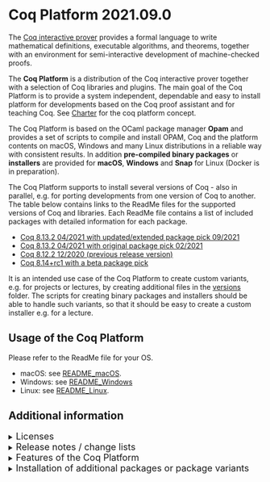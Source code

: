 # Coq Platform 2021.09.0

The [Coq interactive prover](https://coq.inria.fr) provides a formal language
to write mathematical definitions, executable algorithms, and theorems, together
with an environment for semi-interactive development of machine-checked proofs.

The **Coq Platform** is a distribution of the Coq interactive prover together
with a selection of Coq libraries and plugins.
The main goal of the Coq Platform is to provide a system independent, dependable
and easy to install platform for developments based on the Coq proof assistant
and for teaching Coq.
See [Charter](charter.md) for the coq platform concept.

The Coq Platform is based on the OCaml package manager **Opam** and provides a set
of scripts to compile and install OPAM, Coq and the platform contents on macOS,
Windows and many Linux distributions in a reliable way with consistent results.
In addition **pre-compiled binary packages** or **installers** are provided for **macOS**,
**Windows** and **Snap** for Linux (Docker is in preparation).

The Coq Platform supports to install several versions of Coq - also in parallel,
e.g. for porting developments from one version of Coq to another.
The table below contains links to the ReadMe files for the supported versions
of Coq and libraries. Each ReadMe file contains a list of included packages with
detailed information for each package.

- [Coq 8.13.2 04/2021 with updated/extended package pick 09/2021](doc/ReadMe_2021.09.0_8.13.md)
- [Coq 8.13.2 04/2021 with original package pick 02/2021](doc/ReadMe_2021.09.0_8.13~2021.02.md)
- [Coq 8.12.2 12/2020 (previous release version)](doc/ReadMe_2021.09.0_8.12.md)
- [Coq 8.14+rc1 with a beta package pick](doc/ReadMe_2021.09.0_8.14+beta1.md)

It is an intended use case of the Coq Platform to create custom variants, e.g.
for projects or lectures, by creating additional files in the [versions](versions)
folder.
The scripts for creating binary packages and installers should be able to
handle such variants, so that it should be easy to create a custom installer
e.g. for a lecture.

## Usage of the Coq Platform

Please refer to the ReadMe file for your OS.

- macOS: see [README_macOS](doc/README_macOS.md).
- Windows: see [README_Windows](doc/README_Windows.md)
- Linux: see [README_Linux](doc/README_Linux.md).

## Additional information

<details><summary><font size="+1">Licenses</font></summary>

The Coq platform setup scripts and the selection of packages and patches are licensed Creative Commons CC0.
This license does **not** apply to the packages installed by the Coq platform.
The ReadMe files linked above provide license information for each package.
This information is also available as .CSV files here [doc](doc).
Please note that the license information is obtianed from opam.
The Coq Platform team does no double check this information.

</details>

<details><summary><font size="+1">Release notes / change lists</font></summary>

## Changes in 2021.09.0

- support for multiple versions of Coq (currently 8.12.2, 8.13.2, 8.14+rc1, dev)
- parallel installation of several versions of Coq is possible - each version creates a separate opam switch
- new substantially extended package pick for Coq 8.13.2 (the original pick from 2021.02 is also available)
- new beta pick for Coq 8.14+rc1 - as close as possible to the updated pick for Coq 8.13.2

## Changes in 2021.02.2

- support for opam 2.1.0 (which integrates the opam system dependency manager *depext* - this needed a few adjustments)
- fix issues with Cygwin binutils
- various minor fixes for the Snap package (support gappa, clightgen, ...)
- various minor fixes to the Windows installer (add icon for CoqIDE, ...)
- minor cleanup and improvements of the Coq Platform scripts
- the versions of provided Coq packages are identical to 2021.09.0

## Changes in 2021.02.1

- added DMG package / installer for macOS
- Coq and CoqIDE update to version 8.13.2 (bugfix release)
- VST updated to version 2.7.1 (bugfix release)
- new package `coq-hott` *The Homotopy Type Theory library*

</details>

<details><summary><font size="+1">Features of the Coq Platform</font></summary>

- fully Opam based, also on Windows
- single script call to install system dependencies, Opam (if not there), a fresh Opam switch and the Coq Platform
- interactive (well script based) guidance of the user through the few parameters
- one unified setup script for Windows, macOS and Linux with few OS dependent sections only
- for Windows there is an additional wrapper batch script to setup Cygwin as build and working environment
- for Windows there is in addition a classic Windows installer mostly intended for quick installation by beginners
- for macOS a signed (but currently not yet notarized) DMG package is provided, also mostly intended for beginners
- for Linux Snap packages are provided via the snap store
- it is easy to build variants of the provided installers with modified content
- it is supported to install several versions of Coq in parallel - each will create a separate opam switch - this is intended e.g. for porting Coq developments from older versions of Coq
- system prerequisites are installed using opam depext in a system independent manner
- the script should be fairly robust and safe - it will immediately abort an all errors not explicitly handled
- the script can be restarted if it fails - e.g cause of internet or memory issues - it will not redo things it already did

</details>

<details><summary><font size="+1">Installation of additional packages or package variants</font></summary>

## CompCert and VST variants

For some packages, notably CompCert and VST (the Princeton tool-chain for verification of C code), exist various variants.

By default the 64 bit variant of CompCert and the 64 bit variant of VST are installed.

You can install the 32 bit variants in addition any time later by issuing `opam install` commands, e.g.
```
opam install coq-compcert-32.3.9
opam install coq-vst-32.2.8
```
Please note that since both variants can be installed in parallel, only one, the 64 bit variant, is immediately available to Coq
without -Q and -R options.
If you want to work with the 32 bit variants, please use these options in your Coq project:
```
-Q $(coqc -where)/../coq-variant/compcert32/compcert compcert
-Q $(coqc -where)/../coq-variant/VST32/VST VST
```

**Important note:** CompCert is **not** free / open source software, but may be used for research and evaluation purposes.
Please clarify the license at [CompCert License](https://github.com/AbsInt/CompCert/blob/master/LICENSE).

## Installation of other packages

- On Windows open a shell with `C:\<your_coq_platform_cygwin_path>\cygwin.bat`.
- On Linux or macOS open a shell in the usual way.
- Run the command `opam switch` which will show the list of available switches:
    ```
    #   switch                                 compiler                    description
        __coq-platform.2021.09.0~8.12          ocaml-base-compiler.4.10.0  __coq-platform.2021.09.0~8.12
        __coq-platform.2021.09.0~8.13          ocaml-base-compiler.4.10.0  __coq-platform.2021.09.0~8.13
        __coq-platform.2021.09.0~8.13~2021.02  ocaml-base-compiler.4.10.0  __coq-platform.2021.09.0~8.13~2021.02
    ->  __coq-platform.2021.09.0~8.14+beta1    ocaml-base-compiler.4.10.0  __coq-platform.2021.09.0~8.14+beta1
        _coq-platform_.2021.02.1               ocaml-base-compiler.4.07.1  _coq-platform_.2021.02.1
    ```
- Choose the switch you want to change with this command (example):
    ```
    opam switch __coq-platform.2021.09.0~8.13
    eval $(opam env)
    ```
- Install additional packages with `opam install "package"`
- You can find packages with `opam list --all | grep "some keyword"`

</details>
